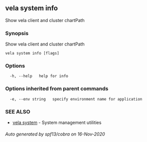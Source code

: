 ## vela system info

Show vela client and cluster chartPath

### Synopsis

Show vela client and cluster chartPath

```
vela system info [flags]
```

### Options

```
  -h, --help   help for info
```

### Options inherited from parent commands

```
  -e, --env string   specify environment name for application
```

### SEE ALSO

* [vela system](vela_system.md)	 - System management utilities

###### Auto generated by spf13/cobra on 16-Nov-2020
